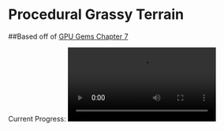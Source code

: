 # Procedural Grassy Terrain
##Based off of [GPU Gems Chapter 7](https://developer.nvidia.com/gpugems/gpugems/part-i-natural-effects/chapter-7-rendering-countless-blades-waving-grass)
 
 Current Progress:
![Grassy Instanced Rendering](https://i.imgur.com/u31GkFW.mp4)
